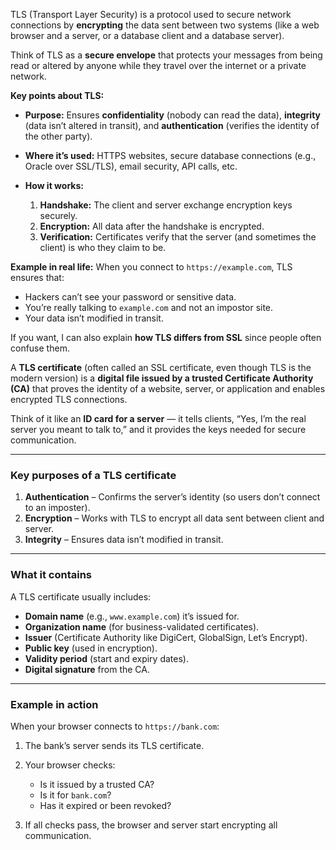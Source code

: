 TLS (Transport Layer Security) is a protocol used to secure network connections by **encrypting** the data sent between two systems (like a web browser and a server, or a database client and a database server).

Think of TLS as a **secure envelope** that protects your messages from being read or altered by anyone while they travel over the internet or a private network.

**Key points about TLS:**

* **Purpose:** Ensures **confidentiality** (nobody can read the data), **integrity** (data isn’t altered in transit), and **authentication** (verifies the identity of the other party).
* **Where it’s used:** HTTPS websites, secure database connections (e.g., Oracle over SSL/TLS), email security, API calls, etc.
* **How it works:**

  1. **Handshake:** The client and server exchange encryption keys securely.
  2. **Encryption:** All data after the handshake is encrypted.
  3. **Verification:** Certificates verify that the server (and sometimes the client) is who they claim to be.

**Example in real life:**
When you connect to `https://example.com`, TLS ensures that:

* Hackers can’t see your password or sensitive data.
* You’re really talking to `example.com` and not an impostor site.
* Your data isn’t modified in transit.

If you want, I can also explain **how TLS differs from SSL** since people often confuse them.

A **TLS certificate** (often called an SSL certificate, even though TLS is the modern version) is a **digital file issued by a trusted Certificate Authority (CA)** that proves the identity of a website, server, or application and enables encrypted TLS connections.

Think of it like an **ID card for a server** — it tells clients, “Yes, I’m the real server you meant to talk to,” and it provides the keys needed for secure communication.

---

### **Key purposes of a TLS certificate**

1. **Authentication** – Confirms the server’s identity (so users don’t connect to an imposter).
2. **Encryption** – Works with TLS to encrypt all data sent between client and server.
3. **Integrity** – Ensures data isn’t modified in transit.

---

### **What it contains**

A TLS certificate usually includes:

* **Domain name** (e.g., `www.example.com`) it’s issued for.
* **Organization name** (for business-validated certificates).
* **Issuer** (Certificate Authority like DigiCert, GlobalSign, Let’s Encrypt).
* **Public key** (used in encryption).
* **Validity period** (start and expiry dates).
* **Digital signature** from the CA.

---

### **Example in action**

When your browser connects to `https://bank.com`:

1. The bank’s server sends its TLS certificate.
2. Your browser checks:

   * Is it issued by a trusted CA?
   * Is it for `bank.com`?
   * Has it expired or been revoked?
3. If all checks pass, the browser and server start encrypting all communication.



